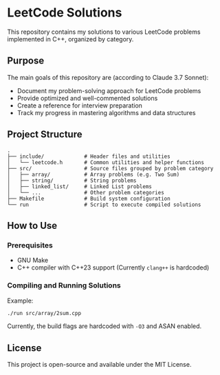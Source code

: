 # LeetCode Solutions

This repository contains my solutions to various LeetCode problems implemented in C++, organized by category.

## Purpose

The main goals of this repository are (according to Claude 3.7 Sonnet):

- Document my problem-solving approach for LeetCode problems
- Provide optimized and well-commented solutions
- Create a reference for interview preparation
- Track my progress in mastering algorithms and data structures

## Project Structure

```
.
├── include/             # Header files and utilities
│   └── leetcode.h       # Common utilities and helper functions
├── src/                 # Source files grouped by problem category
│   ├── array/           # Array problems (e.g. Two Sum)
│   ├── string/          # String problems
│   ├── linked_list/     # Linked List problems
│   └── ...              # Other problem categories
├── Makefile             # Build system configuration
└── run                  # Script to execute compiled solutions
```

## How to Use

### Prerequisites

- GNU Make
- C++ compiler with C++23 support (Currently `clang++` is hardcoded)

### Compiling and Running Solutions

Example:
```bash
./run src/array/2sum.cpp
```

Currently, the build flags are hardcoded with `-O3` and ASAN enabled.

## License

This project is open-source and available under the MIT License.
